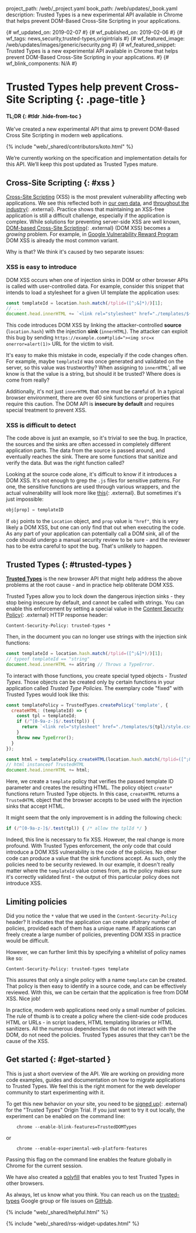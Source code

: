 project_path: /web/_project.yaml
book_path: /web/updates/_book.yaml
description: Trusted Types is a new experimental API available in Chrome that helps prevent DOM-Based Cross-Site Scripting in your applications.

{# wf_updated_on: 2019-02-07 #}
{# wf_published_on: 2019-02-06 #}
{# wf_tags: news,security,trusted-types,origintrials #}
{# wf_featured_image: /web/updates/images/generic/security.png #}
{# wf_featured_snippet: Trusted Types is a new experimental API available in Chrome that helps prevent DOM-Based Cross-Site Scripting in your applications. #}
{# wf_blink_components: N/A #}

# Trusted Types help prevent Cross-Site Scripting {: .page-title }

#### TL;DR {: #tldr .hide-from-toc }
We've created a new experimental API that aims tp prevent DOM-Based Cross
Site Scripting in modern web applications.

{% include "web/_shared/contributors/koto.html" %}

<aside class="caution"> We’re currently working on the specification and
implementation details for this API. We’ll keep this post updated as Trusted
Types mature. </aside>

## Cross-Site Scripting {: #xss }

[Cross-Site Scripting](https://en.wikipedia.org/wiki/Cross-site_scripting) (XSS)
is the most prevalent vulnerability affecting web applications. We see this
reflected both in
[our own data](https://security.googleblog.com/2016/09/reshaping-web-defenses-with-strict.html),
and
[throughout the industry](https://www.hackerone.com/sites/default/files/2017-06/The%20Hacker-Powered%20Security%20Report.pdf){: .external}.
Practice shows that maintaining an XSS-free application is still a difficult
challenge, especially if the application is complex. While solutions for
preventing server-side XSS are well known,
[DOM-based Cross-Site Scripting](https://www.owasp.org/index.php/DOM_Based_XSS){: .external}
(DOM XSS) becomes a *growing* problem. For example, in
[Google Vulnerability Reward Program](https://g.co/vrp) DOM XSS is already the
most common variant.

Why is that? We think it's caused by two separate issues:

### XSS is easy to introduce

DOM XSS occurs when one of injection sinks in DOM or other browser APIs is
called with user-controlled data. For example, consider this snippet that
intends to load a stylesheet for a given UI template the application uses:

```js
const templateId = location.hash.match(/tplid=([^;&]*)/)[1];
// ...
document.head.innerHTML += `<link rel="stylesheet" href="./templates/${templateId}/style.css">`
```

This code introduces DOM XSS by linking the attacker-controlled **source**
(`location.hash`) with the injection **sink** (`innerHTML`). The attacker can
exploit this bug by sending `https://example.com#tplid="><img src=x
onerror=alert(1)>` URL for the victim to visit.

It's easy to make this mistake in code, especially if the code changes often.
For example, maybe `templateId` was once generated and validated on the server,
so this value was trustworthy? When assigning to `innerHTML`', all we know is
that the value is a string, but should it be trusted? Where does is come from
really?

Additionally, it's not just `innerHTML` that one must be careful of. In a
typical browser environment, there are over 60 sink functions or properties that
require this caution. The DOM API is **insecure by default** and requires
special treatment to prevent XSS.

### XSS is difficult to detect

The code above is just an example, so it's trivial to see the bug. In practice,
the sources and the sinks are often accessed in completely different application
parts. The data from the source is passed around, and eventually reaches the
sink. There are some functions that sanitize and verify the data. But was the
right function called?

Looking at the source code alone, it's difficult to know if it introduces a DOM
XSS. It's not enough to grep the `.js` files for sensitive patterns. For one,
the sensitive functions are used through various wrappers, and the actual
vulnerability will look more like
[this](https://hackerone.com/reports/158853){: .external}. But sometimes it's
just impossible:

```js
obj[prop] = templateID
```

If `obj` points to the `Location` object, and `prop` value is `"href"`, this is
very likely a DOM XSS, but one can only find that out when executing the code.
As any part of your application can potentially call a DOM sink, all of the code
should undergo a manual security review to be sure - and the reviewer has to be
extra careful to spot the bug. That's unlikely to happen.

## Trusted Types {: #trusted-types }

**[Trusted Types](https://github.com/WICG/trusted-types)** is the new browser
API that might help address the above problems at the root cause - and in
practice help obliterate DOM XSS.

Trusted Types allow you to lock down the dangerous injection sinks - they stop
being insecure by default, and cannot be called with strings. You can enable
this enforcement by setting a special value in the
[Content Security Policy](https://developer.mozilla.org/en-US/docs/Web/HTTP/Headers/Content-Security-Policy){: .external}
HTTP response header:

```
Content-Security-Policy: trusted-types *
```

Then, in the document you can no longer use strings with the injection sink
functions:

```js
const templateId = location.hash.match(/tplid=([^;&]*)/)[1];
// typeof templateId == "string"
document.head.innerHTML += aString // Throws a TypeError.
```

To interact with those functions, you create special typed objects - *Trusted
Types*. Those objects can be created only by certain functions in your
application called *Trusted Type Policies*. The exemplary code "fixed" with
Trusted Types would look like this:

```js
const templatePolicy = TrustedTypes.createPolicy('template', {
  createHTML: (templateId) => {
    const tpl = templateId;
    if (/^[0-9a-z-]$/.test(tpl)) {
      return `<link rel="stylesheet" href="./templates/${tpl}/style.css">`;
    }
    throw new TypeError();
  }
});

const html = templatePolicy.createHTML(location.hash.match(/tplid=([^;&]*)/)[1]);
// html instanceof TrustedHTML
document.head.innerHTML += html;
```

Here, we create a `template` policy that verifies the passed template ID
parameter and creates the resulting HTML. The policy object `create*` functions
return Trusted Type objects. In this case, `createHTML` returns a `TrustedHTML`
object that the browser accepts to be used with the injection sinks that accept
HTML.

It might seem that the only improvement is in adding the following check:

```js
if (/^[0-9a-z-]$/.test(tpl)) { /* allow the tplId */ }
```

Indeed, this line is necessary to fix XSS. However, the real change is more
profound. With Trusted Types enforcement, the *only* code that could introduce a
DOM XSS vulnerability is the code of the policies. No other code can produce a
value that the sink functions accept. As such, only the policies need to be
security reviewed. In our example, it doesn't really matter where the
`templateId` value comes from, as the policy makes sure it's correctly validated
first - the output of this particular policy does not introduce XSS.

## Limiting policies

Did you notice the `*` value that we used in the `Content-Security-Policy`
header? It indicates that the application can create arbitrary number of
policies, provided each of them has a unique name. If applications can freely
create a large number of policies, preventing DOM XSS in practice would be
difficult.

However, we can further limit this by specifying a whitelist of policy names
like so:

```
Content-Security-Policy: trusted-types template
```

This assures that only a single policy with a name `template` can be created.
That policy is then easy to identify in a source code, and can be effectively
reviewed. With this, we can be certain that the application is free from DOM
XSS. Nice job!

In practice, modern web applications need only a small number of policies. The
rule of thumb is to create a policy where the client-side code produces HTML or
URLs - in script loaders, HTML templating libraries or HTML sanitizers. All the
numerous dependencies that do not interact with the DOM, do not need the
policies. Trusted Types assures that they can't be the cause of the XSS.

## Get started {: #get-started }

This is just a short overview of the API. We are working on providing more code
examples, guides and documentation on how to migrate applications to Trusted
Types. We feel this is the right moment for the web developer community to start
experimenting with it.

To get this new behavior on your site, you need to be
[signed up](https://developers.chrome.com/origintrials){: .external} for the
"Trusted Types" Origin Trial. If you just want to try it out locally, the
experiment can be enabled on the command line:

```
    chrome --enable-blink-features=TrustedDOMTypes
```

or

```
    chrome --enable-experimental-web-platform-features
```

Passing this flag on the command line enables the feature globally in Chrome for
the current session.

We have also created a [polyfill](https://github.com/WICG/trusted-types) that
enables you to test Trusted Types in other browsers.

As always, let us know what you think. You can reach us on the
[trusted-types](https://groups.google.com/forum/#!forum/trusted-types) Google
group or file issues on [GitHub](https://github.com/WICG/trusted-types).

{% include "web/_shared/helpful.html" %}

{% include "web/_shared/rss-widget-updates.html" %}
